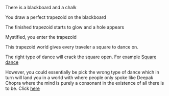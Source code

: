 There is a blackboard and a chalk

You draw a perfect trapezoid on the blackboard

The finished trapezoid starts to glow and a hole appears

Mystified, you enter the trapezoid

This trapezoid world gives every traveler a square to dance on. 

The right type of dance will crack the square open. 
For example [Square dance](https://en.wikipedia.org/wiki/Square_dance)

However, you could essentially be pick the wrong type 
of dance which in turn will land you
in a world with where people only spoke like Deepak Chopra 
where the mind is purely a consonant in the existence 
of all there is to be. Click [here](train-ride/train-ride.md)